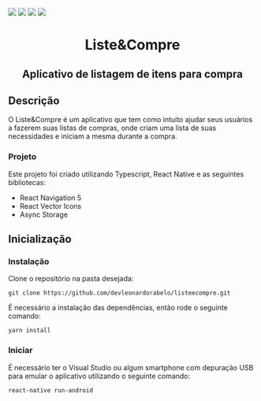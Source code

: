 <p>
  <img src=https://img.shields.io/badge/Versão-1.0-green />
  <img src=https://img.shields.io/badge/React%20Native-0.63.2-blue />
  <img src=https://img.shields.io/badge/React%20Navigation-5.x-blueviolet />
  <img src=https://img.shields.io/badge/React%20Native%20Vector%20Icons-7.0.0-blue />
</p>



<h1 align="center">Liste&Compre</h1>
<h2 align="center">Aplicativo de listagem de itens para compra</h2>

## Descrição

O Liste&Compre é um aplicativo que tem como intuito ajudar seus usuários a fazerem suas listas de compras, onde criam uma lista de suas necessidades e iniciam a mesma durante a compra.

### Projeto

Este projeto foi criado utilizando Typescript, React Native e as seguintes bibliotecas:

<ul>
  <li>React Navigation 5</li>
  <li>React Vector Icons</li>
  <li>Async Storage</li>
</ul>

## Inicialização

### Instalação

Clone o repositório na pasta desejada:

    git clone https://github.com/devleonardorabelo/listeecompre.git

É necessário a instalação das dependências, então rode o seguinte comando:

    yarn install
    

### Iniciar

É necessário ter o Visual Studio ou algum smartphone com depuração USB para emular o aplicativo utilizando o seguinte comando:

    react-native run-android
    

